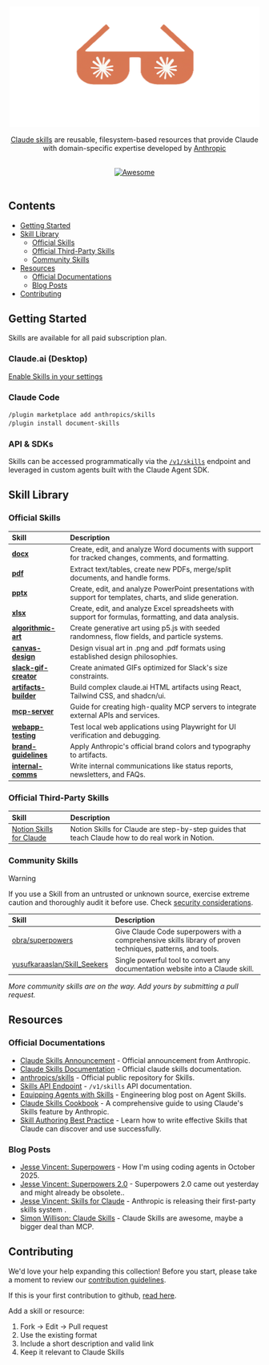 <div align="center">
	<br>
	<br>
	<div>
		<picture>
			<source media="(prefers-color-scheme: dark)" srcset="media/logo.png">
			<img alt="Awesome ChatGPT" width="500px" src="media/logo.png">
		</picture>
		<br>
	</div>
	<p>
		<a href="https://www.anthropic.com/news/skills">Claude skills</a> are reusable, filesystem-based resources that provide Claude with domain-specific expertise developed by <a href="https://www.anthropic.com/">Anthropic</a>
	</p>
	<br>
	<a href="https://awesome.re">
		<img src="https://awesome.re/badge-flat2.svg" alt="Awesome">
	</a>
	<br>
	<br>
</div>

## Contents

- [Getting Started](#getting-started)
- [Skill Library](#skill-library)
  - [Official Skills](#official-skills)
  - [Official Third-Party Skills](#official-third-party-skills)
  - [Community Skills](#community-skills)
- [Resources](#resources)
  - [Official Documentations](#official-documentations)
  - [Blog Posts](#blog-posts)
- [Contributing](#contributing)

## Getting Started

Skills are available for all paid subscription plan.

### Claude.ai (Desktop)

[Enable Skills in your settings](https://claude.ai/settings/capabilities)

### Claude Code

```bash
/plugin marketplace add anthropics/skills
/plugin install document-skills
```

### API & SDKs

Skills can be accessed programmatically via the [`/v1/skills`](https://docs.claude.com/en/api/skills) endpoint and leveraged in custom agents built with the Claude Agent SDK.

## Skill Library

### Official Skills

| Skill                                                                                     | Description                                                                                                  |
| :---------------------------------------------------------------------------------------- | :----------------------------------------------------------------------------------------------------------- |
| **[docx](https://github.com/anthropics/skills/tree/main/document-skills/docx)**           | Create, edit, and analyze Word documents with support for tracked changes, comments, and formatting.         |
| **[pdf](https://github.com/anthropics/skills/tree/main/document-skills/pdf)**             | Extract text/tables, create new PDFs, merge/split documents, and handle forms.                               |
| **[pptx](https://github.com/anthropics/skills/tree/main/document-skills/pptx)**           | Create, edit, and analyze PowerPoint presentations with support for templates, charts, and slide generation. |
| **[xlsx](https://github.com/anthropics/skills/tree/main/document-skills/xlsx)**           | Create, edit, and analyze Excel spreadsheets with support for formulas, formatting, and data analysis.       |
| **[algorithmic-art](https://github.com/anthropics/skills/tree/main/algorithmic-art)**     | Create generative art using p5.js with seeded randomness, flow fields, and particle systems.                 |
| **[canvas-design](https://github.com/anthropics/skills/tree/main/canvas-design)**         | Design visual art in .png and .pdf formats using established design philosophies.                            |
| **[slack-gif-creator](https://github.com/anthropics/skills/tree/main/slack-gif-creator)** | Create animated GIFs optimized for Slack's size constraints.                                                 |
| **[artifacts-builder](https://github.com/anthropics/skills/tree/main/artifacts-builder)** | Build complex claude.ai HTML artifacts using React, Tailwind CSS, and shadcn/ui.                             |
| **[mcp-server](https://github.com/anthropics/skills/tree/main/mcp-server)**               | Guide for creating high-quality MCP servers to integrate external APIs and services.                         |
| **[webapp-testing](https://github.com/anthropics/skills/tree/main/webapp-testing)**       | Test local web applications using Playwright for UI verification and debugging.                              |
| **[brand-guidelines](https://github.com/anthropics/skills/tree/main/brand-guidelines)**   | Apply Anthropic's official brand colors and typography to artifacts.                                         |
| **[internal-comms](https://github.com/anthropics/skills/tree/main/internal-comms)**       | Write internal communications like status reports, newsletters, and FAQs.                                    |

### Official Third-Party Skills

| Skill                                                                               | Description                                                                                       |
| :---------------------------------------------------------------------------------- | :------------------------------------------------------------------------------------------------ |
| [Notion Skills for Claude](https://notiondevs.notion.site/notion-skills-for-claude) | Notion Skills for Claude are step-by-step guides that teach Claude how to do real work in Notion. |

### Community Skills

> [!WARNING]
> If you use a Skill from an untrusted or unknown source, exercise extreme caution and thoroughly audit it before use.
> Check [security considerations](https://docs.claude.com/en/docs/agents-and-tools/agent-skills/overview#security-considerations).

| Skill                                                                           | Description                                                                                                 |
| :------------------------------------------------------------------------------ | :---------------------------------------------------------------------------------------------------------- |
| [obra/superpowers](https://github.com/obra/superpowers)                         | Give Claude Code superpowers with a comprehensive skills library of proven techniques, patterns, and tools. |
| [yusufkaraaslan/Skill_Seekers](https://github.com/yusufkaraaslan/Skill_Seekers) | Single powerful tool to convert any documentation website into a Claude skill.                              |

_More community skills are on the way. Add yours by submitting a pull request._

## Resources

### Official Documentations

- [Claude Skills Announcement](https://www.anthropic.com/news/skills) - Official announcement from Anthropic.
- [Claude Skills Documentation](https://docs.claude.com/en/docs/claude-code/skills) - Official claude skills documentation.
- [anthropics/skills](https://github.com/anthropics/skills) - Official public repository for Skills.
- [Skills API Endpoint](https://docs.claude.com/en/api/skills) - `/v1/skills` API documentation.
- [Equipping Agents with Skills](https://www.anthropic.com/engineering/equipping-agents-for-the-real-world-with-agent-skills) - Engineering blog post on Agent Skills.
- [Claude Skills Cookbook](https://github.com/anthropics/claude-cookbooks/tree/main/skills) - A comprehensive guide to using Claude's Skills feature by Anthropic.
- [Skill Authoring Best Practice](https://docs.claude.com/en/docs/agents-and-tools/agent-skills/best-practices) - Learn how to write effective Skills that Claude can discover and use successfully.

### Blog Posts

- [Jesse Vincent: Superpowers](https://blog.fsck.com/2025/10/09/superpowers/) - How I'm using coding agents in October 2025.
- [Jesse Vincent: Superpowers 2.0](https://blog.fsck.com/2025/10/12/superpowers-20-came-out-yesterday-and-might-already-be-obsolete/) - Superpowers 2.0 came out yesterday and might already be obsolete..
- [Jesse Vincent: Skills for Claude](https://blog.fsck.com/2025/10/16/skills-for-claude/) - Anthropic is releasing their first-party skills system .
- [Simon Willison: Claude Skills](https://simonwillison.net/2025/Oct/16/claude-skills/) - Claude Skills are awesome, maybe a bigger deal than MCP.

## Contributing

We'd love your help expanding this collection! Before you start, please take a moment to review our [contribution guidelines](CONTRIBUTING.md).

If this is your first contribution to github, [read here](https://github.com/firstcontributions/first-contributions).

Add a skill or resource:

1. Fork → Edit → Pull request
2. Use the existing format
3. Include a short description and valid link
4. Keep it relevant to Claude Skills
